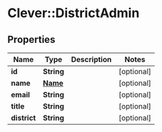 # Clever::DistrictAdmin

## Properties
Name | Type | Description | Notes
------------ | ------------- | ------------- | -------------
**id** | **String** |  | [optional] 
**name** | [**Name**](Name.md) |  | [optional] 
**email** | **String** |  | [optional] 
**title** | **String** |  | [optional] 
**district** | **String** |  | [optional] 


